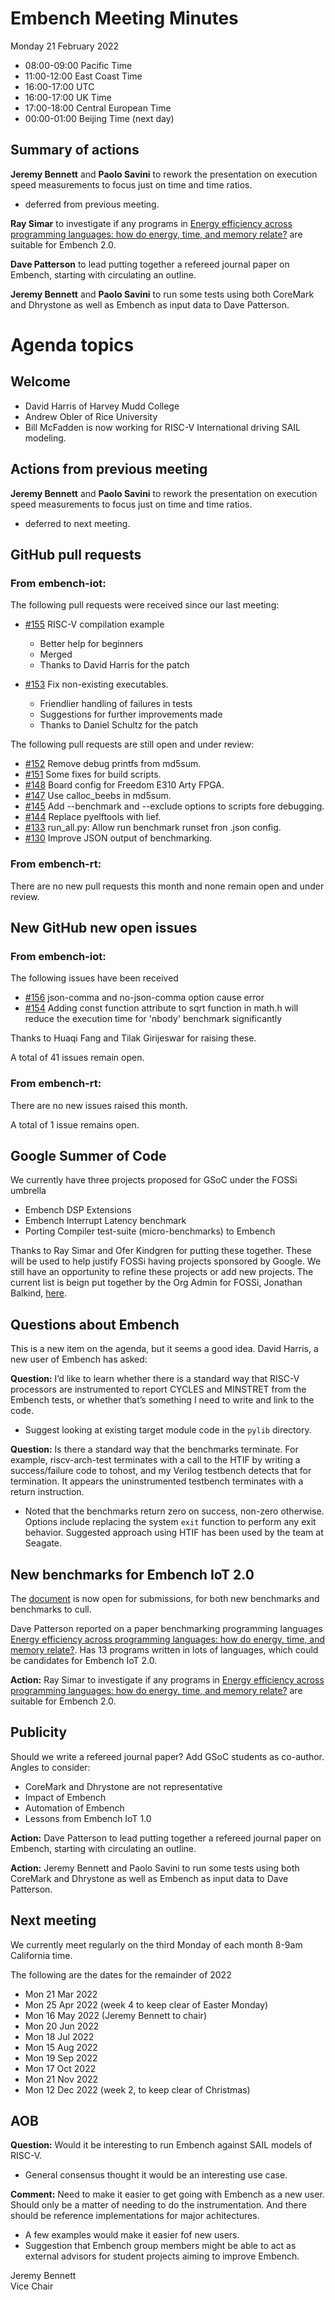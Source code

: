 # Embench Meeting Minutes

Monday 21 February 2022

- 08:00-09:00 Pacific Time
- 11:00-12:00 East Coast Time
- 16:00-17:00 UTC
- 16:00-17:00 UK Time
- 17:00-18:00 Central European Time
- 00:00-01:00 Beijing Time (next day)

## Summary of actions

 **Jeremy Bennett** and **Paolo Savini** to rework the presentation on execution speed measurements to focus just on time and time ratios.

- deferred from previous meeting.

**Ray Simar** to investigate if any programs in [Energy efficiency across programming languages: how do energy, time, and memory relate?](https://dl.acm.org/doi/pdf/10.1145/3136014.3136031) are suitable for Embench 2.0.

**Dave Patterson** to lead putting together a refereed journal paper on Embench, starting with circulating an outline.

**Jeremy Bennett** and **Paolo Savini** to run some tests using both CoreMark and Dhrystone as well as Embench as input data to Dave Patterson.

# Agenda topics

## Welcome

- David Harris of Harvey Mudd College
- Andrew Obler of Rice University
- Bill McFadden is now working for RISC-V International driving SAIL modeling.

## Actions from previous meeting

 **Jeremy Bennett** and **Paolo Savini** to rework the presentation on execution speed measurements to focus just on time and time ratios.

- deferred to next meeting.

## GitHub pull requests

### From embench-iot:

The following pull requests were received since our last meeting:

- [#155](https://github.com/embench/embench-iot/pull/155) RISC-V compilation example

  - Better help for beginners
  - Merged
  - Thanks to David Harris for the patch

- [#153](https://github.com/embench/embench-iot/pull/153) Fix non-existing executables.

  - Friendlier handling of failures in tests
  - Suggestions for further improvements made
  - Thanks to Daniel Schultz for the patch

The following pull requests are still open and under review:

- [#152](https://github.com/embench/embench-iot/pull/152) Remove debug printfs from md5sum.
- [#151](https://github.com/embench/embench-iot/pull/151) Some fixes for build scripts.
- [#148](https://github.com/embench/embench-iot/pull/148) Board config for Freedom E310 Arty FPGA.
- [#147](https://github.com/embench/embench-iot/pull/147) Use calloc_beebs in md5sum.
- [#145](https://github.com/embench/embench-iot/pull/145) Add --benchmark and --exclude options to scripts fore debugging.
- [#144](https://github.com/embench/embench-iot/pull/144) Replace pyelftools with lief.
- [#133](https://github.com/embench/embench-iot/pull/133) run_all.py: Allow run benchmark runset fron .json config.
- [#130](https://github.com/embench/embench-iot/pull/130) Improve JSON output of benchmarking.

### From embench-rt:

There are no new pull requests this month and none remain open and under review.

## New GitHub new open issues

### From embench-iot:

The following issues have been received

- [#156](https://github.com/embench/embench-iot/issues/156) json-comma and no-json-comma option cause error
- [#154](https://github.com/embench/embench-iot/issues/154) Adding const function attribute to sqrt function in math.h will reduce the execution time for 'nbody' benchmark significantly

Thanks to Huaqi Fang and Tilak Girijeswar for raising these.

A total of 41 issues remain open.

### From embench-rt:

There are no new issues raised this month.

A total of 1 issue remains open.

## Google Summer of Code

We currently have three projects proposed for GSoC under the FOSSi umbrella

- Embench DSP Extensions
- Embench Interrupt Latency benchmark
- Porting Compiler test-suite (micro-benchmarks) to Embench

Thanks to Ray Simar and Ofer Kindgren for putting these together. These will be used to help justify FOSSi having projects sponsored by Google. We still have an opportunity to refine these projects or add new projects.  The current list is beign put together by the Org Admin for FOSSi, Jonathan Balkind, [here](https://github.com/Jbalkind/fossi-foundation.github.io/blob/gsoc22-ideas/gsoc22-ideas.md).

## Questions about Embench

This is a new item on the agenda, but it seems a good idea. David Harris, a new user of Embench has asked:

**Question:** I’d like to learn whether there is a standard way that RISC-V processors are instrumented to report CYCLES and MINSTRET from the Embench tests, or whether that’s something I need to write and link to the code.

- Suggest looking at existing target module code in the `pylib` directory.

**Question:** Is there a standard way that the benchmarks terminate.  For example, riscv-arch-test terminates with a call to the HTIF by writing a success/failure code to tohost, and my Verilog testbench detects that for termination.  It appears the uninstrumented testbench terminates with a return instruction.

- Noted that the benchmarks return zero on success, non-zero otherwise.  Options include replacing the system `exit` function to perform any exit behavior.  Suggested approach using HTIF has been used by the team at Seagate.

## New benchmarks for Embench IoT 2.0

The [document](https://docs.google.com/document/d/1kFBsA6VEQfJ8yG6wbBwgiY6GKOYLVNJvqIfqKYYyX60/edit?usp=sharing) is now open for submissions, for both new benchmarks and benchmarks to cull.

Dave Patterson reported on a paper benchmarking programming languages [Energy efficiency across programming languages: how do energy, time, and memory relate?](https://dl.acm.org/doi/pdf/10.1145/3136014.3136031). Has 13 programs written in lots of languages, which could be candidates for Embench IoT 2.0.

**Action:** Ray Simar to investigate if any programs in [Energy efficiency across programming languages: how do energy, time, and memory relate?](https://dl.acm.org/doi/pdf/10.1145/3136014.3136031) are suitable for Embench 2.0.

## Publicity

Should we write a refereed journal paper? Add GSoC students as co-author. Angles to consider:
- CoreMark and Dhrystone are not representative
- Impact of Embench
- Automation of Embench
- Lessons from Embench IoT 1.0

**Action:** Dave Patterson to lead putting together a refereed journal paper on Embench, starting with circulating an outline.

**Action:** Jeremy Bennett and Paolo Savini to run some tests using both CoreMark and Dhrystone as well as Embench as input data to Dave Patterson.

## Next meeting

We currently meet regularly on the third Monday of each month 8-9am California time.

The following are the dates for the remainder of 2022

- Mon 21 Mar 2022
- Mon 25 Apr 2022 (week 4 to keep clear of Easter Monday)
- Mon 16 May 2022 (Jeremy Bennett to chair)
- Mon 20 Jun 2022
- Mon 18 Jul 2022
- Mon 15 Aug 2022
- Mon 19 Sep 2022
- Mon 17 Oct 2022
- Mon 21 Nov 2022
- Mon 12 Dec 2022 (week 2, to keep clear of Christmas)

## AOB

**Question:** Would it be interesting to run Embench against SAIL models of RISC-V.

- General consensus thought it would be an interesting use case.

**Comment:** Need to make it easier to get going with Embench as a new user. Should only be a matter of needing to do the instrumentation. And there should be reference implementations for major achitectures.

- A few examples would make it easier fof new users.
- Suggestion that Embench group members might be able to act as external advisors for student projects aiming to improve Embench.


Jeremy Bennett \
Vice Chair
